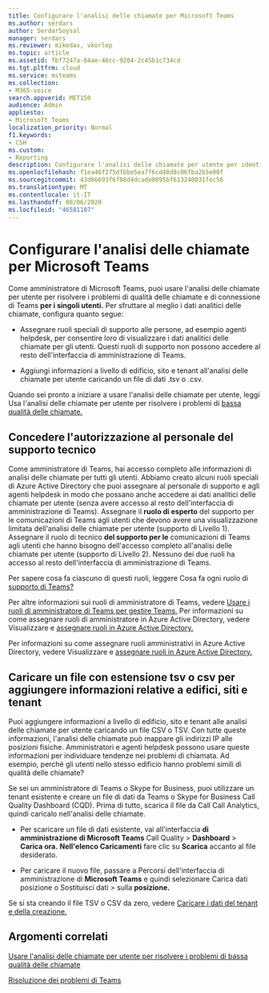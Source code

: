 ```yaml
---
title: Configurare l'analisi delle chiamate per Microsoft Teams
ms.author: serdars
author: SerdarSoysal
manager: serdars
ms.reviewer: mikedav, vkorlep
ms.topic: article
ms.assetid: fbf7247a-84ae-46cc-9204-2c45b1c734cd
ms.tgt.pltfrm: cloud
ms.service: msteams
ms.collection:
- M365-voice
search.appverid: MET150
audience: Admin
appliesto:
- Microsoft Teams
localization_priority: Normal
f1.keywords:
- CSH
ms.custom:
- Reporting
description: Configurare l'analisi delle chiamate per utente per identificare e risolvere i problemi di qualità delle chiamate di Microsoft Teams.
ms.openlocfilehash: f1ea46f275dfbbe5ea7f6cd40d8c06fba2b5e00f
ms.sourcegitcommit: 43d66693f6f08d4dcade0095bf613240031fec56
ms.translationtype: MT
ms.contentlocale: it-IT
ms.lasthandoff: 08/06/2020
ms.locfileid: "46581107"
---
```

# <a name="set-up-call-analytics-for-microsoft-teams"></a>Configurare l'analisi delle chiamate per Microsoft Teams

Come amministratore di Microsoft Teams, puoi usare l'analisi delle chiamate per utente per risolvere i problemi di qualità delle chiamate e di connessione di Teams **per i singoli utenti.** Per sfruttare al meglio i dati analitici delle chiamate, configura quanto segue:
  
- Assegnare ruoli speciali di supporto alle persone, ad esempio agenti helpdesk, per consentire loro di visualizzare i dati analitici delle chiamate per gli utenti. Questi ruoli di supporto non possono accedere al resto dell'interfaccia di amministrazione di Teams. 
    
- Aggiungi informazioni a livello di edificio, sito e tenant all'analisi delle chiamate per utente caricando un file di dati .tsv o .csv.
    
Quando sei pronto a iniziare a usare l'analisi delle chiamate per utente, leggi Usa l'analisi delle chiamate per utente per risolvere i problemi di [bassa qualità delle chiamate.](use-call-analytics-to-troubleshoot-poor-call-quality.md)
  
## <a name="give-permission-to-support-and-helpdesk-staff"></a>Concedere l'autorizzazione al personale del supporto tecnico

Come amministratore di Teams, hai accesso completo alle informazioni di analisi delle chiamate per tutti gli utenti. Abbiamo creato alcuni ruoli speciali di Azure Active Directory che puoi assegnare al personale di supporto e agli agenti helpdesk in modo che possano anche accedere ai dati analitici delle chiamate per utente (senza avere accesso al resto dell'interfaccia di amministrazione di Teams). Assegnare il **ruolo di esperto** del supporto per le comunicazioni di Teams agli utenti che devono avere una visualizzazione limitata dell'analisi delle chiamate per utente (supporto di Livello 1). Assegnare il ruolo di tecnico **del supporto per le** comunicazioni di Teams agli utenti che hanno bisogno dell'accesso completo all'analisi delle chiamate per utente (supporto di Livello 2). Nessuno dei due ruoli ha accesso al resto dell'interfaccia di amministrazione di Teams.

Per sapere cosa fa ciascuno di questi ruoli, leggere Cosa fa ogni ruolo di [supporto di Teams?](use-call-analytics-to-troubleshoot-poor-call-quality.md#what-does-each-teams-support-role-do)

Per altre informazioni sui ruoli di amministratore di Teams, vedere [Usare i ruoli di amministratore di Teams per gestire Teams.](using-admin-roles.md) Per informazioni su come assegnare ruoli di amministratore in Azure Active Directory, vedere Visualizzare e [assegnare ruoli in Azure Active Directory.](https://docs.microsoft.com/Azure/active-directory/users-groups-roles/directory-manage-roles-portal)

Per informazioni su come assegnare ruoli amministrativi in Azure Active Directory, vedere Visualizzare e [assegnare ruoli in Azure Active Directory.](https://docs.microsoft.com/azure/active-directory/users-groups-roles/directory-manage-roles-portal)

## <a name="upload-a-tsv-or-csv-file-to-add-building-site-and-tenant-information"></a>Caricare un file con estensione tsv o csv per aggiungere informazioni relative a edifici, siti e tenant

Puoi aggiungere informazioni a livello di edificio, sito e tenant alle analisi delle chiamate per utente caricando un file CSV o TSV. Con tutte queste informazioni, l'analisi delle chiamate può mappare gli indirizzi IP alle posizioni fisiche. Amministratori e agenti helpdesk possono usare queste informazioni per individuare tendenze nei problemi di chiamata. Ad esempio, perché gli utenti nello stesso edificio hanno problemi simili di qualità delle chiamate? 

Se sei un amministratore di Teams o Skype for Business, puoi utilizzare un tenant esistente e creare un file di dati da Teams o Skype for Business Call Quality Dashboard (CQD). Prima di tutto, scarica il file da Call Call Analytics, quindi caricalo nell'analisi delle chiamate. 

- Per scaricare un file di dati esistente, vai all'interfaccia **di amministrazione di Microsoft Teams** Call Quality  >  **Dashboard**  >  **Carica ora.** **Nell'elenco Caricamenti** fare clic su **Scarica** accanto al file desiderato. 

- Per caricare il nuovo file, passare a Percorsi dell'interfaccia di amministrazione di **Microsoft Teams** e quindi selezionare Carica dati posizione o Sostituisci dati  >  sulla **posizione.** 
  
Se si sta creando il file TSV o CSV da zero, vedere [Caricare i dati del tenant e della creazione.](CQD-upload-tenant-building-data.md)
  
## <a name="related-topics"></a>Argomenti correlati

[Usare l'analisi delle chiamate per utente per risolvere i problemi di bassa qualità delle chiamate](use-call-analytics-to-troubleshoot-poor-call-quality.md)

[Risoluzione dei problemi di Teams](https://docs.microsoft.com/MicrosoftTeams/troubleshoot/teams)
